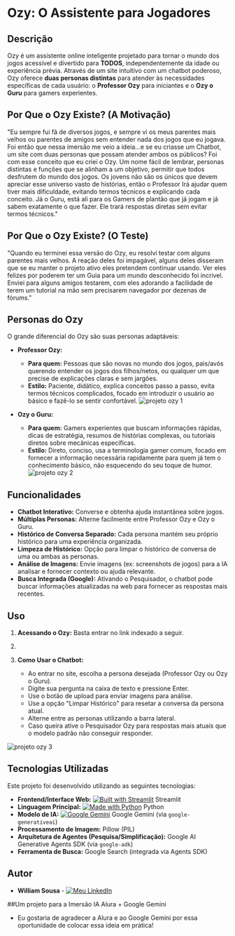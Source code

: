 # Ozy: O Assistente para Jogadores

## Descrição

Ozy é um assistente online inteligente projetado para tornar o mundo dos jogos acessível e divertido para **TODOS**, independentemente da idade ou experiência prévia. Através de um site intuitivo com um chatbot poderoso, Ozy oferece **duas personas distintas** para atender às necessidades específicas de cada usuário: o **Professor Ozy** para iniciantes e o **Ozy o Guru** para gamers experientes.

## Por Que o Ozy Existe? (A Motivação)

"Eu sempre fui fã de diversos jogos, e sempre vi os meus parentes mais velhos ou parentes de amigos sem entender nada dos jogos que eu jogava. Foi então que nessa imersão me veio a ideia...e se eu criasse um Chatbot, um site com duas personas que possam atender ambos os públicos? Foi com esse conceito que eu criei o Ozy.
Um nome fácil de lembrar, personas distintas e funções que se alinham a um objetivo, permitir que todos desfrutem do mundo dos jogos.
Os jovens não são os únicos que devem apreciar esse universo vasto de histórias, então o Professor Irá ajudar quem tiver mais dificuldade, evitando termos técnicos e explicando cada conceito.
Já o Guru, está ali para os Gamers de plantão que já jogam e já sabem exatamente o que fazer. Ele trará respostas diretas sem evitar termos técnicos."

## Por Que o Ozy Existe? (O Teste)

"Quando eu terminei essa versão do Ozy, eu resolvi testar com alguns parentes mais velhos. A reação deles foi impagável, alguns deles disseram que se eu manter o projeto ativo eles pretendem continuar usando. Ver eles felizes por poderem ter um Guia para um mundo desconhecido foi incrivel. Enviei para alguns amigos testarem, com eles adorando a facilidade de terem um tutorial na mão sem precisarem navegador por dezenas de fórums."

## Personas do Ozy

O grande diferencial do Ozy são suas personas adaptáveis:

* **Professor Ozy:**
    * **Para quem:** Pessoas que são novas no mundo dos jogos, pais/avós querendo entender os jogos dos filhos/netos, ou qualquer um que precise de explicações claras e sem jargões.
    * **Estilo:** Paciente, didático, explica conceitos passo a passo, evita termos técnicos complicados, focado em introduzir o usuário ao básico e fazê-lo se sentir confortável.
![projeto ozy 1](https://github.com/user-attachments/assets/53aae199-a9a6-4359-b150-8629005222c9)


* **Ozy o Guru:**
    * **Para quem:** Gamers experientes que buscam informações rápidas, dicas de estratégia, resumos de histórias complexas, ou tutoriais diretos sobre mecânicas específicas.
    * **Estilo:** Direto, conciso, usa a terminologia gamer comum, focado em fornecer a informação necessária rapidamente para quem já tem o conhecimento básico, não esquecendo do seu toque de humor.
![projeto ozy 2](https://github.com/user-attachments/assets/98354a02-e267-4594-9850-6defe0a3ea6a)



## Funcionalidades

* **Chatbot Interativo:** Converse e obtenha ajuda instantânea sobre jogos.
* **Múltiplas Personas:** Alterne facilmente entre Professor Ozy e Ozy o Guru.
* **Histórico de Conversa Separado:** Cada persona mantém seu próprio histórico para uma experiência organizada.
* **Limpeza de Histórico:** Opção para limpar o histórico de conversa de uma ou ambas as personas.
* **Análise de Imagens:** Envie imagens (ex: screenshots de jogos) para a IA analisar e fornecer contexto ou ajuda relevante.
* **Busca Integrada (Google):** Ativando o Pesquisador, o chatbot pode buscar informações atualizadas na web para fornecer as respostas mais recentes.
  

## Uso

1.  **Acessando o Ozy:** Basta entrar no link indexado a seguir.
2.  
    

3.  **Como Usar o Chatbot:**
    * Ao entrar no site, escolha a persona desejada (Professor Ozy ou Ozy o Guru).
    * Digite sua pergunta na caixa de texto e pressione Enter.
    * Use o botão de upload para enviar imagens para análise.
    * Use a opção "Limpar Histórico" para resetar a conversa da persona atual.
    * Alterne entre as personas utilizando a barra lateral.
    * Caso queira ative o Pesquisador Ozy para respostas mais atuais que o modelo padrão não conseguir responder.

![projeto ozy 3](https://github.com/user-attachments/assets/629e27c5-e50f-46ea-8c52-03fee7d43bd7)


## Tecnologias Utilizadas

Este projeto foi desenvolvido utilizando as seguintes tecnologias:

* **Frontend/Interface Web:** [![Built with Streamlit](https://static.streamlit.io/badges/streamlit_badge_black_white.svg)](https://streamlit.io/) Streamlit
* **Linguagem Principal:** [![Made with Python](https://img.shields.io/badge/Python-3.9%2B-blue?logo=python&logoColor=white)](https://www.python.org/) Python
* **Modelo de IA:** [![Google Gemini](https://img.shields.io/badge/Google%20Gemini-Flash-informational?logo=google&logoColor=white)](https://ai.google.dev/models/gemini) Google Gemini (via `google-generativeai`)
* **Processamento de Imagem:** Pillow (PIL)
* **Arquitetura de Agentes (Pesquisa/Simplificação):** Google AI Generative Agents SDK (via `google-adk`)
* **Ferramenta de Busca:** Google Search (integrada via Agents SDK)


## Autor

* **William Sousa** - [![Meu LinkedIn](https://img.shields.io/badge/-LinkedIn-0077B5?logo=linkedin&logoColor=white)](https://www.linkedin.com/in/william-sousa-077455365)

##Um projeto para a Imersão IA Alura + Google Gemini

* Eu gostaria de agradecer a Alura e ao Google Gemini por essa oportunidade de colocar essa ideia em prática!
